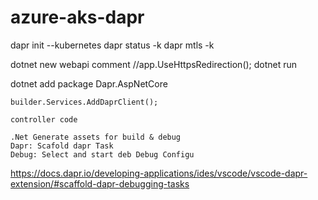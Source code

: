 # azure-aks-dapr
dapr init --kubernetes
dapr status -k
dapr mtls -k

dotnet new webapi
comment //app.UseHttpsRedirection();
dotnet run

dotnet add package Dapr.AspNetCore

```
builder.Services.AddDaprClient();
```

```
controller code
```

```
.Net Generate assets for build & debug
Dapr: Scafold dapr Task
Debug: Select and start deb Debug Configu
```

https://docs.dapr.io/developing-applications/ides/vscode/vscode-dapr-extension/#scaffold-dapr-debugging-tasks